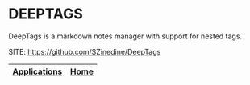 # DEEPTAGS

 DeepTags is a markdown notes manager with support for nested tags.
 
 SITE: https://github.com/SZinedine/DeepTags

 | [Applications](https://portable-linux-apps.github.io/apps.html) | [Home](https://portable-linux-apps.github.io)
 | --- | --- |
